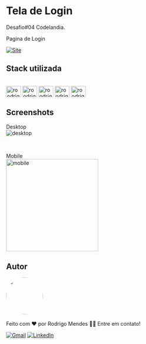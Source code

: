 # Tela de Login
Desafio#04 Codelandia.

Pagina de Login

<a link href="https://telalogin-lime.vercel.app/" target="_blank">![Site](https://shields.io/badge/acessar-Site-green?&style=for-the-badge)</a>


## Stack utilizada
<div style="display: inline_block"><br>
  <img align="center" alt="roodrigoomendes-CSS" height="30" width="40" src="https://cdn.jsdelivr.net/gh/devicons/devicon/icons/css3/css3-original.svg">
  <img align="center" alt="roodrigoomendes-HTML" height="30" width="40" src="https://cdn.jsdelivr.net/gh/devicons/devicon/icons/html5/html5-original.svg">
  <img align="center" alt="roodrigoomendes-VITEJS" height="30" width="40" src="https://vitejs.dev/logo.svg">
  <img align="center" alt="roodrigoomendes-REACTJS" height="30" width="40" src="https://www.svgrepo.com/show/303157/react-logo.svg">
  <img align="center" alt="roodrigoomendes-REACTJS" height="30" width="40" src="https://images.tute.io/tute/topic/tailwind-css.png">

  
</div>

## Screenshots

Desktop
<br>
<img  alt="desktop" src="https://github.com/roodrigoomendes/Login_/blob/master/login/src/img/login.png?raw=true">


<br>


Mobile
<br>
<img  alt="mobile" width="250" src="https://github.com/roodrigoomendes/Login_/blob/master/login/src/img/login_mobile.png?raw=true">



## Autor

<img style="border-radius: 50%;" src="https://github.com/roodrigoomendes.png" width="100px" alt=""/><br>
<br />
Feito com ❤️ por Rodrigo Mendes 👋🏽 Entre em contato!
<br/>


 <a href="mailto:roodrigoomendessilva@gmail.com">![Gmail](https://img.shields.io/badge/Gmail-D14836?style=for-the-badge&logo=gmail&logoColor=white)</a>
 <a href="https://www.linkedin.com/in/rodrigomendes-/" target="_blank">![LinkedIn](https://img.shields.io/badge/linkedin-%230077B5.svg?style=for-the-badge&logo=linkedin&logoColor=white)</a> 

